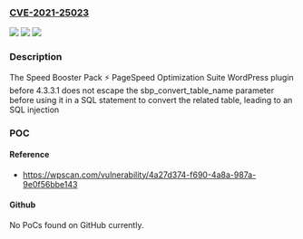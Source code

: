 ### [CVE-2021-25023](https://cve.mitre.org/cgi-bin/cvename.cgi?name=CVE-2021-25023)
![](https://img.shields.io/static/v1?label=Product&message=Speed%20Booster%20Pack%20%E2%9A%A1%20PageSpeed%20Optimization%20Suite&color=blue)
![](https://img.shields.io/static/v1?label=Version&message=4.3.3.1%3C%204.3.3.1%20&color=brighgreen)
![](https://img.shields.io/static/v1?label=Vulnerability&message=CWE-89%20SQL%20Injection&color=brighgreen)

### Description

The Speed Booster Pack ⚡ PageSpeed Optimization Suite WordPress plugin before 4.3.3.1 does not escape the sbp_convert_table_name parameter before using it in a SQL statement to convert the related table, leading to an SQL injection

### POC

#### Reference
- https://wpscan.com/vulnerability/4a27d374-f690-4a8a-987a-9e0f56bbe143

#### Github
No PoCs found on GitHub currently.

